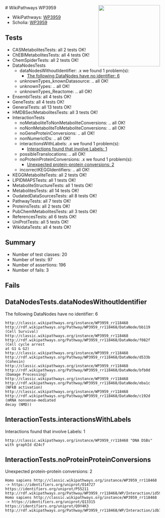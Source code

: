 <img style="float: right; width: 200px" src="https://upload.wikimedia.org/wikipedia/commons/thumb/8/83/Wplogo_with_text_500.png/640px-Wplogo_with_text_500.png" />
# WikiPathways WP3959

* WikiPathways: [WP3959](https://wikipathways.org/pathways/WP3959)
* Scholia: [WP3959](https://scholia.toolforge.org/wikipathways/WP3959)
## Tests
* CASMetabolitesTests: all 2 tests OK!
* ChEBIMetabolitesTests: all 4 tests OK!
* ChemSpiderTests: all 2 tests OK!
* DataNodesTests
    * dataNodesWithoutIdentifier: .x we found 1 problem(s):
        * [The following DataNodes have no identifier: 6](#d2d32fa5)
    * unknownTypes_knownDatasource: .. all OK!
    * unknownTypes: .. all OK!
    * unknownTypes_Reactome: .. all OK!
* EnsemblTests: all 4 tests OK!
* GeneTests: all 4 tests OK!
* GeneralTests: all 13 tests OK!
* HMDBSecMetabolitesTests: all 3 tests OK!
* InteractionTests
    * noMetaboliteToNonMetaboliteConversions: .. all OK!
    * noNonMetaboliteToMetaboliteConversions: .. all OK!
    * noGeneProteinConversions: .. all OK!
    * nonNumericIDs: .. all OK!
    * interactionsWithLabels: .x we found 1 problem(s):
        * [Interactions found that involve Labels: 1](#630d2678)
    * possibleTranslocations: .. all OK!
    * noProteinProteinConversions: .x we found 1 problem(s):
        * [Unexpected protein-protein conversions: 2](#2cf74678)
    * incorrectKEGGIdentifiers: .. all OK!
* KEGGMetaboliteTests: all 2 tests OK!
* LIPIDMAPSTests: all 1 tests OK!
* MetaboliteStructureTests: all 1 tests OK!
* MetabolitesTests: all 14 tests OK!
* OudatedDataSourcesTests: all 8 tests OK!
* PathwayTests: all 7 tests OK!
* ProteinsTests: all 2 tests OK!
* PubChemMetabolitesTests: all 3 tests OK!
* ReferencesTests: all 6 tests OK!
* UniProtTests: all 5 tests OK!
* WikidataTests: all 4 tests OK!


## Summary

* Number of test classes: 20
* Number of tests: 97
* Number of assertions: 196
* Number of fails: 3

## Fails

<a name="d2d32fa5" />

## DataNodesTests.dataNodesWithoutIdentifier

The following DataNodes have no identifier: 6
```
http://classic.wikipathways.org/instance/WP3959_rr118468 http://rdf.wikipathways.org/Pathway/WP3959_rr118468/DataNode/bb119 (Cell Survival)
http://classic.wikipathways.org/instance/WP3959_rr118468 http://rdf.wikipathways.org/Pathway/WP3959_rr118468/DataNode/f082f (Cell cycle arrest
at G1 & G2)
http://classic.wikipathways.org/instance/WP3959_rr118468 http://rdf.wikipathways.org/Pathway/WP3959_rr118468/DataNode/d533b (Cohesin)
http://classic.wikipathways.org/instance/WP3959_rr118468 http://rdf.wikipathways.org/Pathway/WP3959_rr118468/DataNode/bfb0d (Damage Processing)
http://classic.wikipathways.org/instance/WP3959_rr118468 http://rdf.wikipathways.org/Pathway/WP3959_rr118468/DataNode/eba1c (NFkB activation)
http://classic.wikipathways.org/instance/WP3959_rr118468 http://rdf.wikipathways.org/Pathway/WP3959_rr118468/DataNode/c192d (mRNA nonsense-mediated
decay (NMD))
```

<a name="630d2678" />

## InteractionTests.interactionsWithLabels

Interactions found that involve Labels: 1
```
http://classic.wikipathways.org/instance/WP3959_rr118468 "DNA DSBs" with graphId d24cf
```

<a name="2cf74678" />

## InteractionTests.noProteinProteinConversions

Unexpected protein-protein conversions: 2
```
Homo sapiens http://classic.wikipathways.org/instance/WP3959_rr118468 -> https://identifiers.org/uniprot/O14727 https://identifiers.org/uniprot/P55211 http://rdf.wikipathways.org/Pathway/WP3959_rr118468/WP/Interaction/id59d277cc
Homo sapiens http://classic.wikipathways.org/instance/WP3959_rr118468 -> https://identifiers.org/uniprot/Q13315 https://identifiers.org/uniprot/Q9Y4K3 http://rdf.wikipathways.org/Pathway/WP3959_rr118468/WP/Interaction/idb7a51c21
```

